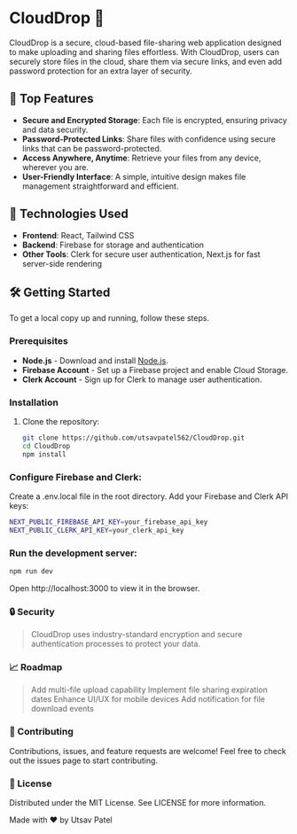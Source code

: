 # CloudDrop 📁

CloudDrop is a secure, cloud-based file-sharing web application designed to make uploading and sharing files effortless. With CloudDrop, users can securely store files in the cloud, share them via secure links, and even add password protection for an extra layer of security.

## 🌟 Top Features

- **Secure and Encrypted Storage**: Each file is encrypted, ensuring privacy and data security.
- **Password-Protected Links**: Share files with confidence using secure links that can be password-protected.
- **Access Anywhere, Anytime**: Retrieve your files from any device, wherever you are.
- **User-Friendly Interface**: A simple, intuitive design makes file management straightforward and efficient.

## 🚀 Technologies Used

- **Frontend**: React, Tailwind CSS
- **Backend**: Firebase for storage and authentication
- **Other Tools**: Clerk for secure user authentication, Next.js for fast server-side rendering

## 🛠️ Getting Started

To get a local copy up and running, follow these steps.

### Prerequisites

- **Node.js** - Download and install [Node.js](https://nodejs.org/).
- **Firebase Account** - Set up a Firebase project and enable Cloud Storage.
- **Clerk Account** - Sign up for Clerk to manage user authentication.

### Installation

1. Clone the repository:
   
   ```bash
   git clone https://github.com/utsavpatel562/CloudDrop.git
   cd CloudDrop
   npm install

### Configure Firebase and Clerk:
Create a .env.local file in the root directory.
Add your Firebase and Clerk API keys:
```bash
NEXT_PUBLIC_FIREBASE_API_KEY=your_firebase_api_key
NEXT_PUBLIC_CLERK_API_KEY=your_clerk_api_key
```
### Run the development server:
```bash
npm run dev
```
Open http://localhost:3000 to view it in the browser.

### 🔒 Security
> CloudDrop uses industry-standard encryption and secure authentication processes to protect your data.

### 📈 Roadmap
 > Add multi-file upload capability
 > Implement file sharing expiration dates
 > Enhance UI/UX for mobile devices
 > Add notification for file download events

### 🤝 Contributing
Contributions, issues, and feature requests are welcome! Feel free to check out the issues page to start contributing.

### 📝 License
Distributed under the MIT License. See LICENSE for more information.

Made with ❤️ by Utsav Patel
